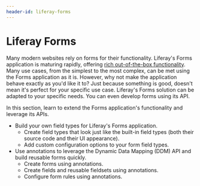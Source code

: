 ```yaml
---
header-id: liferay-forms
---
```


# Liferay Forms

Many modern websites rely on forms for their functionality. Liferay's Forms
application is maturing rapidly, offering [rich out-of-the-box
functionality](/docs/7-0/user/-/knowledge_base/u/collecting-information-from-users).
Many use cases, from the simplest to the most complex, can be met using the
Forms application as it is. However, why not make the application behave exactly
as you'd like it to? Just because something is good, doesn't mean it's perfect
for your specific use case. Liferay's Forms solution can be adapted to your
specific needs. You can even develop forms using its API.

In this section, learn to extend the Forms application's functionality and
leverage its APIs.

- Build your own field types for Liferay's Forms application.
    - Create field types that look just like the built-in field types (both
        their source code and their UI appearance).
    - Add custom configuration options to your form field types.
- Use annotations to leverage the Dynamic Data Mapping (DDM) API and build
    reusable forms quickly.
    - Create forms using annotations.
    - Create fields and reusable fieldsets using annotations.
    - Configure form rules using annotations.
